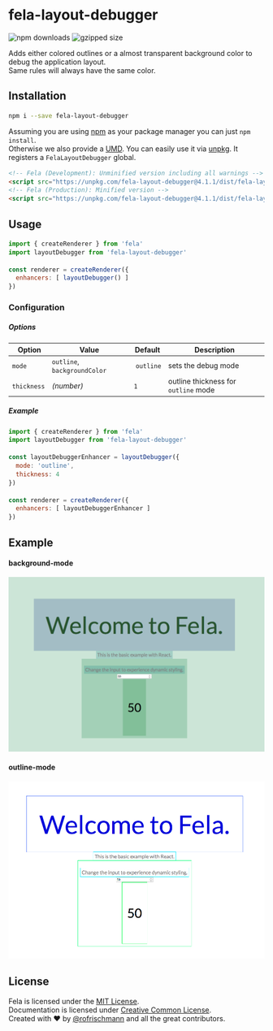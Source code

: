 # fela-layout-debugger


<img alt="npm downloads" src="https://img.shields.io/npm/dm/fela-layout-debugger.svg">
<img alt="gzipped size" src="https://img.shields.io/badge/gzipped-0.60kb-brightgreen.svg">

Adds either colored outlines or a almost transparent background color to debug the application layout.<br>
Same rules will always have the same color.

## Installation
```sh
npm i --save fela-layout-debugger
```
Assuming you are using [npm](https://www.npmjs.com) as your package manager you can just `npm install`.<br>
Otherwise we also provide a [UMD](https://github.com/umdjs/umd). You can easily use it via [unpkg](https://unpkg.com/). It registers a `FelaLayoutDebugger` global.
```HTML
<!-- Fela (Development): Unminified version including all warnings -->
<script src="https://unpkg.com/fela-layout-debugger@4.1.1/dist/fela-layout-debugger.js"></script>
<!-- Fela (Production): Minified version -->
<script src="https://unpkg.com/fela-layout-debugger@4.1.1/dist/fela-layout-debugger.min.js"></script>
```

## Usage
```javascript
import { createRenderer } from 'fela'
import layoutDebugger from 'fela-layout-debugger'

const renderer = createRenderer({
  enhancers: [ layoutDebugger() ]
})
```


### Configuration
##### Options
| Option | Value | Default | Description |
| --- | --- | --- | --- |
| `mode` | `outline`, `backgroundColor` | `outline` | sets the debug mode |
| `thickness` | *(number)* | `1` | outline thickness for `outline` mode |

##### Example
```javascript
import { createRenderer } from 'fela'
import layoutDebugger from 'fela-layout-debugger'

const layoutDebuggerEnhancer = layoutDebugger({
  mode: 'outline',
  thickness: 4
})

const renderer = createRenderer({
  enhancers: [ layoutDebuggerEnhancer ]
})
```

## Example
#### background-mode
![Preview Background](preview-background.png)

#### outline-mode
![Preview Outline](preview-outline.png)


## License
Fela is licensed under the [MIT License](http://opensource.org/licenses/MIT).<br>
Documentation is licensed under [Creative Common License](http://creativecommons.org/licenses/by/4.0/).<br>
Created with ♥ by [@rofrischmann](http://rofrischmann.de) and all the great contributors.
